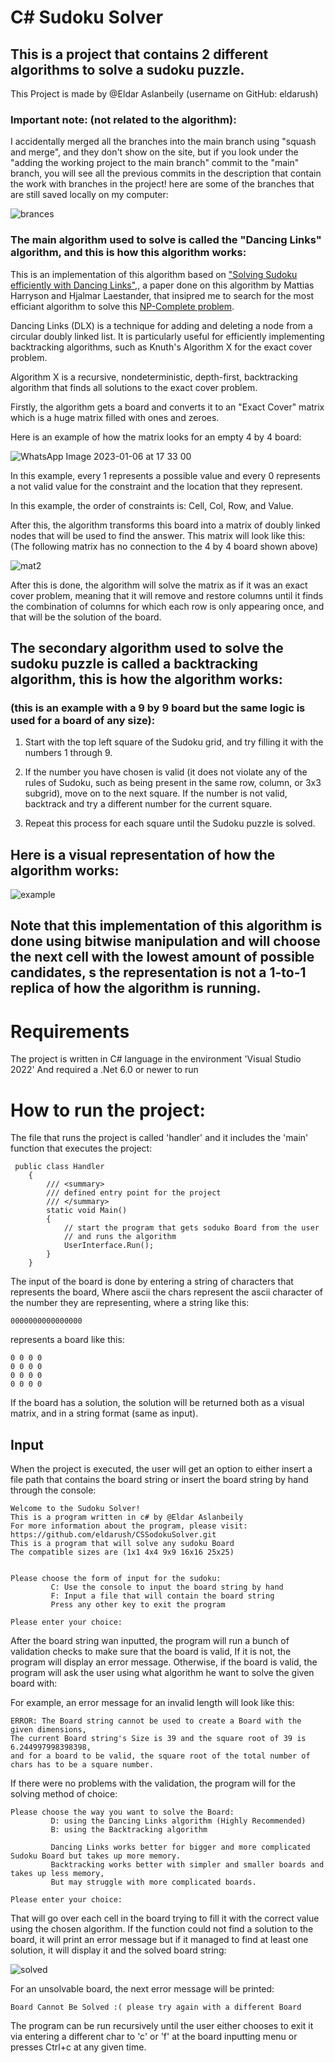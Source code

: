 # C# Sudoku Solver 
## This is a project that contains 2 different algorithms to solve a sudoku puzzle.
 
This Project is made by @Eldar Aslanbeily (username on GitHub: eldarush)

### Important note: (not related to the algorithm):
I accidentally merged all the branches into the main branch using "squash and merge",
and they don't show on the site, but if you look under the "adding the working project to the main branch" commit to the "main" branch, you will see all the previous commits in the description that contain the work with branches in the project!
here are some of the branches that are still saved locally on my computer:


![brances](https://user-images.githubusercontent.com/89807526/212556124-d46d42cb-af26-487a-b6ae-3233d68b6b9d.JPG)


### The main algorithm used to solve is called the "Dancing Links" algorithm, and this is how this algorithm works:

This is an implementation of this algorithm based on ["Solving Sudoku efficiently with Dancing Links",](https://www.kth.se/social/files/58861771f276547fe1dbf8d1/HLaestanderMHarrysson_dkand14.pdf), a paper done on this algorithm by Mattias Harryson and
Hjalmar Laestander, that insipred me to search for the most efficiant algorithm to solve this [NP-Complete problem](https://en.wikipedia.org/wiki/NP-completeness).

Dancing Links (DLX) is a technique for adding and deleting a node from a circular doubly linked list. It is particularly useful for efficiently implementing backtracking algorithms, such as Knuth's Algorithm X for the exact cover problem.

Algorithm X is a recursive, nondeterministic, depth-first, backtracking algorithm that finds all solutions to the exact cover problem.

Firstly, the algorithm gets a board and converts it to an "Exact Cover" matrix which is a huge matrix filled with ones and zeroes. 

Here is an example of how the matrix looks for an empty 4 by 4 board:

![WhatsApp Image 2023-01-06 at 17 33 00](https://user-images.githubusercontent.com/89807526/212379488-65528b11-aff0-4f28-9bfc-e9bd7b8ae9c5.jpeg)

In this example, every 1 represents a possible value and every 0 represents a not valid value for the constraint and the location that they represent.

In this example, the order of constraints is: Cell, Col, Row, and Value.

After this, the algorithm transforms this board into a matrix of doubly linked nodes that will be used to find the answer. This matrix will look like this: (The following matrix has no connection to the 4 by 4 board shown above)

![mat2](https://user-images.githubusercontent.com/89807526/212732537-aba3c1b2-5027-4789-aad7-22b064294882.png)

After this is done, the algorithm will solve the matrix as if it was an exact cover problem, meaning that it will remove and restore columns until it finds the combination of columns for which each row is only appearing once, and that will be the solution of the board. 

## The secondary algorithm used to solve the sudoku puzzle is called a backtracking algorithm, this is how the algorithm works:
### (this is an example with a 9 by 9 board but the same logic is used for a board of any size):

 1. Start with the top left square of the Sudoku grid, and try filling it with the numbers 1 through 9.

 2. If the number you have chosen is valid (it does not violate any of the rules of Sudoku, such as being present  in the same row, column, or 3x3 subgrid), move on to the next square. If the number is not valid, backtrack and try a different number for the current square.

 3. Repeat this process for each square until the Sudoku puzzle is solved.

## Here is a visual representation of how the algorithm works:

![example](https://user-images.githubusercontent.com/89807526/212731405-f0258c5c-f449-46b2-9cb1-e2c946e9c468.gif)

## Note that this implementation of this algorithm is done using bitwise manipulation and will choose the next cell with the lowest amount of possible candidates, s the representation is not a 1-to-1 replica of how the algorithm is running.

# Requirements

The project is written in C# language in the environment 'Visual Studio 2022' And required a 
.Net 6.0 or newer to run

# How to run the project:


The file that runs the project is called 'handler' and it includes the 'main' function that executes the project:

```
 public class Handler
    {
        /// <summary>
        /// defined entry point for the project
        /// </summary>
        static void Main()
        {
            // start the program that gets soduko Board from the user 
            // and runs the algorithm
            UserInterface.Run();
        }
    }
```

The input of the board is done by entering a string of characters that represents the board,
Where ascii the chars represent the ascii character of the number they are representing,
where a string like this:

```
0000000000000000
```

represents a board like this:

```
0 0 0 0
0 0 0 0
0 0 0 0
0 0 0 0
```

If the board has a solution, the solution will be returned both as a visual matrix,
and in a string format (same as input).

## Input


When the project is executed, the user will get an option to either insert a file path that contains the board string or insert the board string by hand through the console:

```
Welcome to the Sudoku Solver!
This is a program written in c# by @Eldar Aslanbeily
For more information about the program, please visit:
https://github.com/eldarush/CSSodokuSolver.git
This is a program that will solve any sudoku Board
The compatible sizes are (1x1 4x4 9x9 16x16 25x25)


Please choose the form of input for the sudoku:
         C: Use the console to input the board string by hand
         F: Input a file that will contain the board string
         Press any other key to exit the program

Please enter your choice:
```

After the board string wan inputted, the program will run a bunch of validation checks to make sure that the board is valid, 
If it is not, the program will display an error message. Otherwise, if the board is valid, the program will ask the user using what algorithm he want to solve the given board with:



For example, an error message for an invalid length will look like this:

```
ERROR: The Board string cannot be used to create a Board with the given dimensions,
The current Board string's Size is 39 and the square root of 39 is 6.244997998398398,
and for a board to be valid, the square root of the total number of chars has to be a square number.
```

If there were no problems with the validation, the program will for the 
solving method of choice:

```
Please choose the way you want to solve the Board:
         D: using the Dancing Links algorithm (Highly Recommended)
         B: using the Backtracking algorithm

         Dancing Links works better for bigger and more complicated Sudoku Board but takes up more memory.
         Backtracking works better with simpler and smaller boards and takes up less memory,
         But may struggle with more complicated boards.

Please enter your choice:
```

That will go over each cell in the board trying to fill it with the correct value using the chosen algorithm.
If the function could not find a solution to the board, it will print an error message but if it managed to find at least one 
solution, it will display it and the solved board string:

![solved](https://user-images.githubusercontent.com/89807526/212382617-62cf7c41-a5e9-41f2-bd4b-426b2705f025.png)

For an unsolvable board, the next error message will be printed:

```
Board Cannot Be Solved :( please try again with a different Board
```

The program can be run recursively until the user either chooses to exit it via entering a different char to 'c' or 'f' at the board inputting menu or presses Ctrl+c at any given time.
